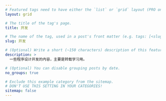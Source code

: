 ```yaml
---
# Featured tags need to have either the `list` or `grid` layout (PRO only).
layout: grid

# The title of the tag's page.
title: 开发

# The name of the tag, used in a post's front matter (e.g. tags: [<slug>]).
slug: 开发

# (Optional) Write a short (~150 characters) description of this featured tag.
description: >
  一些程序设计开发的内容，主要是转载学习用。

# (Optional) You can disable grouping posts by date.
no_groups: true

# Exclude this example category from the sitemap.
# DON'T USE THIS SETTING IN YOUR CATEGORIES!
sitemap: false
---
```

